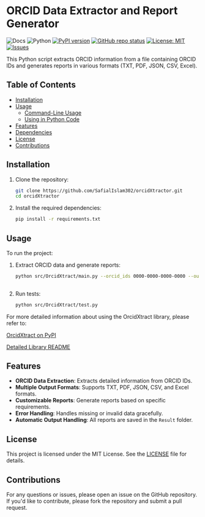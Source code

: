 # ORCID Data Extractor and Report Generator

![Docs](https://img.shields.io/badge/docs-passing-brightgreen.svg)
![Python](https://img.shields.io/badge/python-3.9-blue.svg)
[![PyPI version](https://badge.fury.io/py/your-package-name.svg)](https://pypi.org/project/OrcidXtract/)
[![GitHub repo status](https://img.shields.io/badge/status-maintained-brightgreen.svg)](#)
[![License: MIT](https://img.shields.io/github/license/SafialIslam302/orcidXtractor)](https://github.com/SafialIslam302/orcidXtractor/blob/master/LICENSE.txt)
[![Issues](https://img.shields.io/github/issues/SafialIslam302/orcidXtractor)](https://github.com/SafialIslam302/orcidXtractor/issues)

This Python script extracts ORCID information from a file containing ORCID IDs and generates reports in various formats (TXT, PDF, JSON, CSV, Excel).

## Table of Contents
- [Installation](#installation)
- [Usage](#usage)
  - [Command-Line Usage](#command-line-usage)
  - [Using in Python Code](#using-in-python-code)
- [Features](#features)
- [Dependencies](#dependencies)
- [License](#license)
- [Contributions](#contributions)

## Installation

1. Clone the repository:
   ```bash
   git clone https://github.com/SafialIslam302/orcidXtractor.git
   cd orcidXtractor
   
2. Install the required dependencies:
   ```bash
   pip install -r requirements.txt

## Usage

To run the project:

1. Extract ORCID data and generate reports:
   ```bash
   python src/OrcidXtract/main.py --orcid_ids 0000-0000-0000-0000 --output-format txt pdf json --report csv
  
2. Run tests:
   ```bash
   python src/OrcidXtract/test.py

For more detailed information about using the OrcidXtract library, please refer to:

[OrcidXtract on PyPI](https://pypi.org/project/OrcidXtract/)

[Detailed Library README](https://github.com/SafialIslam302/orcidXtractor/blob/master/src/README.md)

## Features

- **ORCID Data Extraction**: Extracts detailed information from ORCID IDs.
- **Multiple Output Formats**: Supports TXT, PDF, JSON, CSV, and Excel formats.
- **Customizable Reports**: Generate reports based on specific requirements.
- **Error Handling**: Handles missing or invalid data gracefully.
- **Automatic Output Handling**: All reports are saved in the `Result` folder.

## License

This project is licensed under the MIT License. See the [LICENSE](https://github.com/SafialIslam302/orcidXtractor/blob/master/LICENSE.txt) file for details.

## Contributions

For any questions or issues, please open an issue on the GitHub repository. If you'd like to contribute, please fork the repository and submit a pull request.
